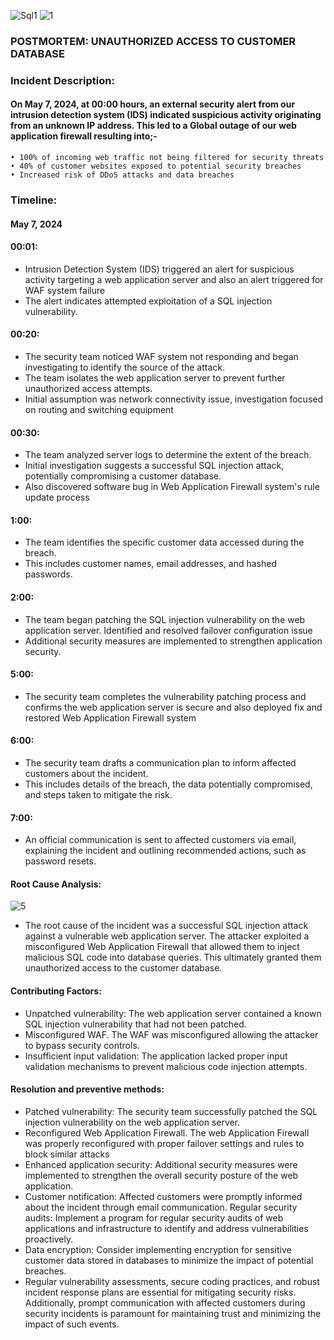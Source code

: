 
![Sql1](https://github.com/O-G-W-A-L/0x19-postmortem/assets/138779092/a7c87fbd-de1b-4f3f-82fe-9eb9e7512124)
![1](https://github.com/O-G-W-A-L/0x19-postmortem/assets/138779092/c0b0d9a8-b391-49b5-9255-75349462a23c)

### POSTMORTEM: UNAUTHORIZED ACCESS TO CUSTOMER DATABASE
### Incident Description:
#### On May 7, 2024, at 00:00 hours, an external security alert from our intrusion detection system (IDS) indicated suspicious activity originating from an unknown IP address. This led to a Global outage of our web application firewall resulting into;-
    • 100% of incoming web traffic not being filtered for security threats
    • 40% of customer websites exposed to potential security breaches
    • Increased risk of DDoS attacks and data breaches

### Timeline:
#### May 7, 2024
#### 00:01:
+ Intrusion Detection System (IDS) triggered an alert for suspicious activity targeting a web application server and also an alert triggered for WAF system failure
+ The alert indicates attempted exploitation of a SQL injection vulnerability.
#### 00:20:
+ The security team noticed WAF system not responding and began investigating to identify the source of the attack.
+ The team isolates the web application server to prevent further unauthorized access attempts.
+ Initial assumption was network connectivity issue, investigation focused on routing and switching equipment
#### 00:30:
+ The team analyzed server logs to determine the extent of the breach.
+ Initial investigation suggests a successful SQL injection attack, potentially compromising a customer database.
+ Also discovered software bug in Web Application Firewall system's rule update process
#### 1:00:
+ The team identifies the specific customer data accessed during the breach.
+ This includes customer names, email addresses, and hashed passwords.
#### 2:00:
+ The team began patching the SQL injection vulnerability on the web application server. Identified and resolved failover configuration issue
+ Additional security measures are implemented to strengthen application security.
#### 5:00:
+ The security team completes the vulnerability patching process and confirms the web application server is secure and also deployed fix and restored Web Application Firewall system
#### 6:00:
+ The security team drafts a communication plan to inform affected customers about the incident.
+ This includes details of the breach, the data potentially compromised, and steps taken to mitigate the risk.
#### 7:00:
+ An official communication is sent to affected customers via email, explaining the incident and outlining recommended actions, such as password resets.
#### Root Cause Analysis:
![5](https://github.com/O-G-W-A-L/0x19-postmortem/assets/138779092/ca26ac11-6bce-4ab2-ab55-8436700a5202)
+ The root cause of the incident was a successful SQL injection attack against a vulnerable web application server. The attacker exploited a misconfigured Web Application Firewall that allowed them to inject malicious SQL code into database queries. This ultimately granted them unauthorized access to the customer database.
#### Contributing Factors:
+ Unpatched vulnerability: The web application server contained a known SQL injection vulnerability that had not been patched.
+ Misconfigured WAF. The WAF was misconfigured allowing the attacker to bypass security controls. 
+ Insufficient input validation: The application lacked proper input validation mechanisms to prevent malicious code injection attempts.
#### Resolution and preventive methods:
+ Patched vulnerability: The security team successfully patched the SQL injection vulnerability on the web application server.
+ Reconfigured Web Application Firewall. The web Application Firewall was properly reconfigured with proper failover settings and rules to block similar attacks
+ Enhanced application security: Additional security measures were implemented to strengthen the overall security posture of the web application.
+ Customer notification: Affected customers were promptly informed about the incident through email communication.
Regular security audits: Implement a program for regular security audits of web applications and infrastructure to identify and address vulnerabilities proactively.
+ Data encryption: Consider implementing encryption for sensitive customer data stored in databases to minimize the impact of potential breaches.
+ Regular vulnerability assessments, secure coding practices, and robust incident response plans are essential for mitigating security risks. Additionally, prompt communication with affected customers during security incidents is paramount for maintaining trust and minimizing the impact of such events.
